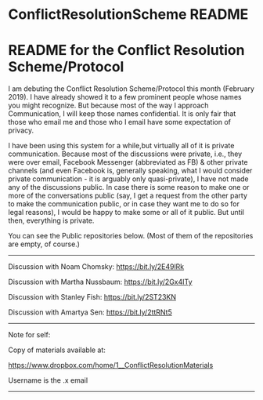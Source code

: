 # ConflictResolutionScheme README

# README for the Conflict Resolution Scheme/Protocol

I am debuting the Conflict Resolution Scheme/Protocol this
month (February 2019). I have already showed it to a few prominent people
whose names you might recognize. But because most of the way I approach
Communication, I will keep those names confidential. It is only fair that
those who email me and those who I email have some expectation of privacy.

I have been using this system for a while,but virtually all of it is
private communication. Because most of the discussions were private, i.e., 
they were over email, Facebook Messenger (abbreviated as FB) & other private
channels (and even Facebook is, generally speaking, what I would consider 
private communication - it is arguably only quasi-private), I have
not made any of the discussions public. In case there is some reason to
make one or more of the conversations public (say, I  get a request from 
the other party to make the communication public, or in case they want me 
to do so for  legal reasons), I would be happy to make some or all of it 
public. But until then, everything is private.

You can see the Public repositories below. (Most of them of the repositories
are empty, of course.)
_______________________________________________________________


Discussion with Noam Chomsky: https://bit.ly/2E49lRk

Discussion with Martha Nussbaum: https://bit.ly/2Gx4ITy

Discussion with Stanley Fish: https://bit.ly/2ST23KN

Discussion with Amartya Sen: https://bit.ly/2ttRNt5


_______________________________________________________________

Note for self:

Copy of materials available at:

https://www.dropbox.com/home/1__ConflictResolutionMaterials

Username is the .x email

_______________________________________________________________
